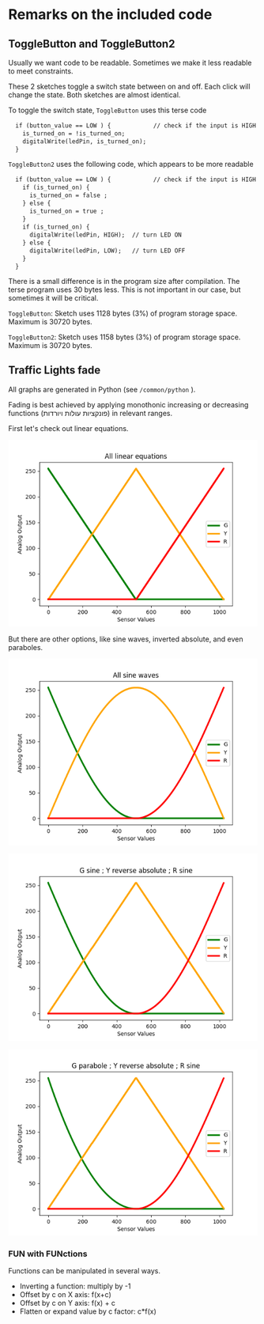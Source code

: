 # Remarks on the included code
## ToggleButton and ToggleButton2
Usually we want code to be readable. Sometimes we make it less readable to meet constraints. 

These 2 sketches toggle a switch state between on and off. Each click will change the state. 
Both sketches are almost identical. 

To toggle the switch state, `ToggleButton` uses this terse code
```
  if (button_value == LOW ) {            // check if the input is HIGH
    is_turned_on = !is_turned_on; 
    digitalWrite(ledPin, is_turned_on);
  }
```
`ToggleButton2`	uses the following code, which appears to be more readable
```
  if (button_value == LOW ) {            // check if the input is HIGH
    if (is_turned_on) { 
      is_turned_on = false ;
    } else {
      is_turned_on = true ;
    }
    if (is_turned_on) {
      digitalWrite(ledPin, HIGH);  // turn LED ON
    } else {
      digitalWrite(ledPin, LOW);   // turn LED OFF
    }
  }
```
There is a small difference is in the program size after compilation. The terse program uses 30 bytes less. This is not important in our case, but sometimes it will be critical. 

`ToggleButton`: Sketch uses 1128 bytes (3%) of program storage space. Maximum is 30720 bytes. 

`ToggleButton2`: Sketch uses 1158 bytes (3%) of program storage space. Maximum is 30720 bytes. 



## Traffic Lights fade 

All graphs are generated in Python (see `/common/python` ).

Fading is best achieved by applying monothonic increasing or decreasing functions (פונקציות עולות ויורדות) in relevant ranges. 

First let's check out linear equations. 

![Linear equations](../common/images/TrafficLight-02-fade-image-00.png "Linear equations")

But there are other options, like sine waves, inverted absolute, and even paraboles. 

![Sine equations](../common/images/TrafficLight-02-fade-image-01.png "Sine equations")

![G Sine ; Y reverse absolute; R Sine](../common/images/TrafficLight-02-fade-image-02.png "G Sine ; Y reverse absolute; R Sine")

![G Sine ; Y parabole; R Sine](../common/images/TrafficLight-02-fade-image-03.png "G Sine ; Y parabole; R Sine")

### FUN with FUNctions
Functions can be manipulated in several ways. 
* Inverting a function: multiply by -1
* Offset by c on X axis: f(x+c)
* Offset by c on Y axis: f(x) + c
* Flatten or expand value by c factor: c*f(x)